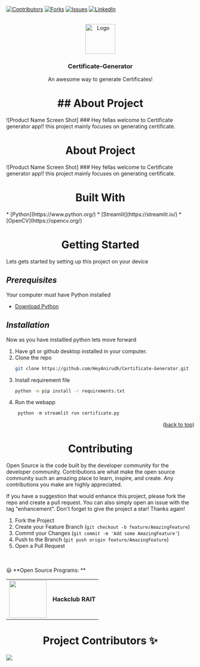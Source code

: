 
[![Contributors][contributors-shield]][contributors-url]
[![Forks][forks-shield]][forks-url]
[![Issues][issues-shield]][issues-url]
[![LinkedIn][linkedin-shield]][linkedin-url]


<br />
<div align="center">
   <a href="https://github.com/othneildrew/Best-README-Template">
    <img src="images/logo.png" alt="Logo" width="80" height="80">
    </a>

  <h3 align="center"><strong>Certificate-Generator</strong></h3>

  <p align="center">
    An awesome way to generate Certificates!
    <br />
  </p>
</div>

<h1 align = center> ## About Project </h1>
![Product Name Screen Shot]
### Hey fellas welcome to Certificate generator app!! this project mainly focuses on generating certificate.

<h1 align=center> About Project </h1>
![Product Name Screen Shot]
### Hey fellas welcome to Certificate generator app!! this project mainly focuses on generating certificate.

<h1 align = center> Built With </h1>
* [Python](https://www.python.org/)
* [Streamlit](https://streamlit.io/)
* [OpenCV](https://opencv.org/)



<h1 align=center> Getting Started </h1>

Lets gets started by setting up this project on your device

## *Prerequisites*

Your computer must have Python installed 

* [Download Python](https://www.python.org/downloads/)

## *Installation*

Now as you have installled python lets move forward
1. Have git or github desktop installed in your computer.
2. Clone the repo
   ```sh
   git clone https://github.com/HeyAnirudh/Certificate-Generator.git
   ```
3. Install requirement file
   ```sh
   python -m pip install -r requirements.txt
   ```
4. Run the webapp
   ```py
    python -m streamlit run certificate.py
   ```

<p align="right">(<a href="#top">back to top</a>)</p>


<h1 align=center> Contributing </h1>

Open Source is the code built by the developer community for the developer community. Contributions are what make the open source community such an amazing place to learn, inspire, and create. Any contributions you make are highly appreciated.

If you have a suggestion that would enhance this project, please fork the repo and create a pull request. You can also simply open an issue with the tag "enhancement".
Don't forget to give the project a star! Thanks again!

1. Fork the Project
2. Create your Feature Branch (`git checkout -b feature/AmazingFeature`)
3. Commit your Changes (`git commit -m 'Add some AmazingFeature'`)
4. Push to the Branch (`git push origin feature/AmazingFeature`)
5. Open a Pull Request

<!-- CONTACT -->


<br><br>
😃 **Open Source Programs: **

| | |
|---|---|
|<img width = 100 src = "https://user-images.githubusercontent.com/94545831/178086715-dd29081c-f577-4bb6-a7c6-493d0f09b4a6.png"/> | **Hackclub RAIT**|


<h1 align=center> Project Contributors ✨ </h1>
<a href="https://github.com/HeyAnirudh/Certificate-Generator/graphs/contributors">
  <img src="https://contrib.rocks/image?repo=HeyAnirudh/Certificate-Generator" />
</a>


[linkedin-url]:linkedin.com/in/heyanirudh
[linkedin-shield]:  https://img.shields.io/badge/-LinkedIn-black.svg?style=for-the-badge&logo=linkedin&colorB=555
[issues-shield]: https://img.shields.io/github/issues/HeyAnirudh/Certificate-Generator.svg?style=for-the-badge
[issues-url]:https://github.com/HeyAnirudh/Certificate-Generator/issues
[forks-url]: https://github.com/HeyAnirudh/Certificate-Generator/network/members
[contributors-shield]: https://img.shields.io/github/contributors/HeyAnirudh/Certificate-Generator.svg?style=for-the-badge
[contributors-url]: https://github.com/HeyAnirudh/Certificate-Generator/graphs/contributors
[forks-shield]:https://img.shields.io/github/forks/HeyAnirudh/Certificate-Generator.svg?style=for-the-badge
[Product Name Screen Shot]: images/demo.png
